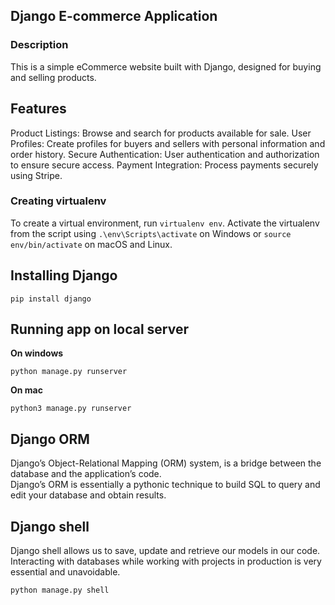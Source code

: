## Django E-commerce Application
### Description 
This is a simple eCommerce website built with Django, designed for buying and selling products.
## Features
Product Listings: Browse and search for products available for sale.
User Profiles: Create profiles for buyers and sellers with personal information and order history.
Secure Authentication: User authentication and authorization to ensure secure access.
Payment Integration: Process payments securely using Stripe.
### Creating virtualenv
To create a virtual environment, run `virtualenv env`. Activate the virtualenv from the script using `.\env\Scripts\activate` on Windows or `source env/bin/activate` on macOS and Linux.
## Installing Django
```
pip install django
```
## Running app on local server
**On windows**
```
python manage.py runserver
```
**On mac**
```
python3 manage.py runserver
```
## Django ORM
Django’s Object-Relational Mapping (ORM) system, is a bridge between the database and the application’s code.</br>
Django’s ORM is essentially a pythonic technique to build SQL to query and edit your database and obtain results.
## Django shell
Django shell allows us to save, update and retrieve our models in our code. Interacting with databases while working with projects in production is very essential and unavoidable.
```
python manage.py shell
```
